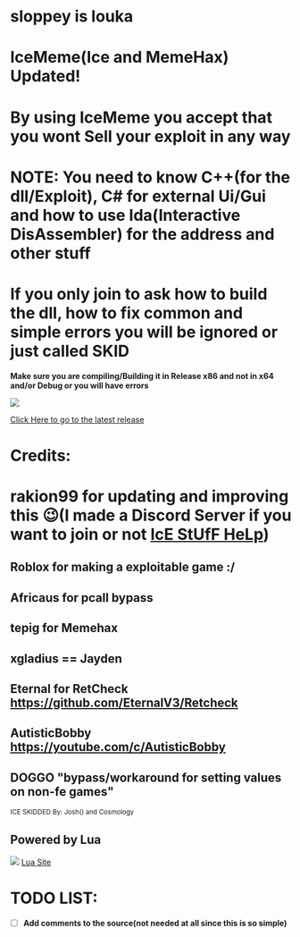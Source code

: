 # sloppey is louka

# IceMeme(Ice and MemeHax) Updated!
# By using IceMeme you accept that you wont Sell your exploit in any way

# NOTE: You need to know C++(for the dll/Exploit), C# for external Ui/Gui and how to use Ida(Interactive DisAssembler) for the address and other stuff
# If you only join to ask how to build the dll, how to fix common and simple errors you will be ignored or just called SKID 

**Make sure you are compiling/Building it in Release x86 and not in x64 and/or Debug or you will have errors**

![](https://i.imgur.com/5dKRpKK.png)

[Click Here to go to the latest release](https://github.com/rakion99/IceSource/releases/latest)


# Credits:
# rakion99 for updating and improving this :wink:(I made a Discord Server if you want to join or not [IcE StUfF HeLp](https://discord.gg/K2A2Xhv "Click to join"))
## Roblox for making a exploitable game :/
## Africaus for pcall bypass
## tepig for Memehax
## xgladius == Jayden
## Eternal for RetCheck https://github.com/EternalV3/Retcheck
## AutisticBobby https://youtube.com/c/AutisticBobby
## DOGGO "bypass/workaround for setting values on non-fe games"
<sub> ICE SKIDDED By: Josh() and Cosmology</sub>

## Powered by Lua
![](https://www.lua.org/images/powered-by-lua.gif)
[Lua Site](http://www.lua.org/ "Click to enter Lua Site")

# TODO LIST:              
- [ ] **Add comments to the source(not needed at all since this is so simple)**
